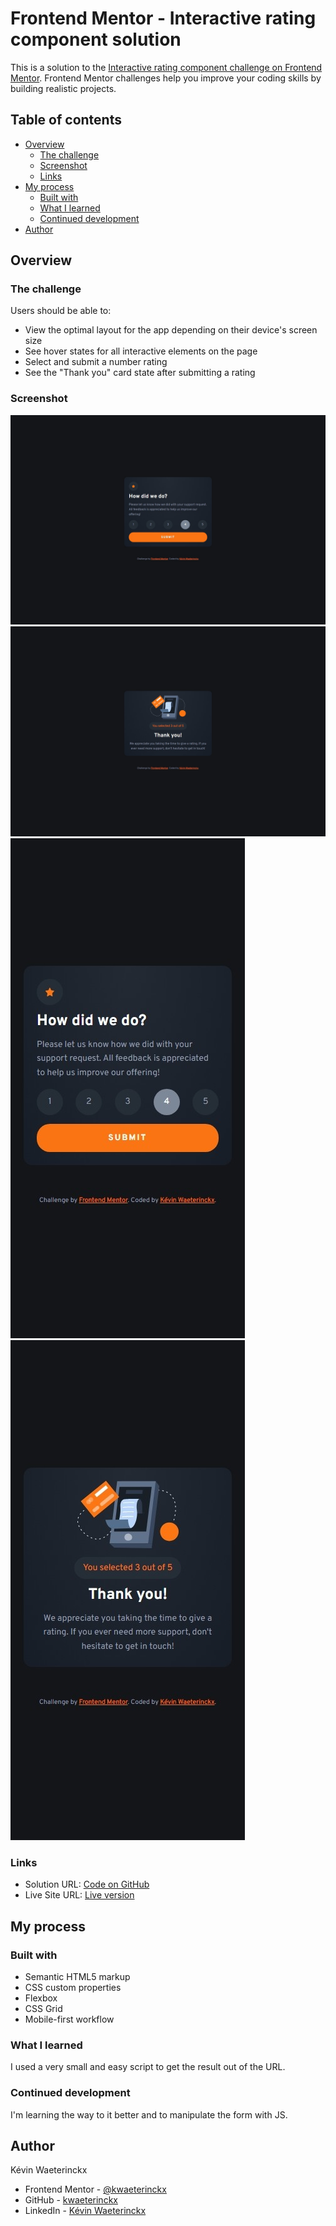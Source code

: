 # Frontend Mentor - Interactive rating component solution

This is a solution to the [Interactive rating component challenge on Frontend Mentor](https://www.frontendmentor.io/challenges/interactive-rating-component-koxpeBUmI). Frontend Mentor challenges help you improve your coding skills by building realistic projects. 

## Table of contents

- [Overview](#overview)
  - [The challenge](#the-challenge)
  - [Screenshot](#screenshot)
  - [Links](#links)
- [My process](#my-process)
  - [Built with](#built-with)
  - [What I learned](#what-i-learned)
  - [Continued development](#continued-development)
- [Author](#author)

## Overview

### The challenge

Users should be able to:

- View the optimal layout for the app depending on their device's screen size
- See hover states for all interactive elements on the page
- Select and submit a number rating
- See the "Thank you" card state after submitting a rating

### Screenshot

![](./screenshots/desktop-1.jpeg)
![](./screenshots/desktop-2.jpeg)
![](./screenshots/mobile-1.jpeg)
![](./screenshots/mobile-2.jpeg)

### Links

- Solution URL: [Code on GitHub](https://github.com/kwaeterinckx/FMC-InteractiveRatingComponent)
- Live Site URL: [Live version](https://genuine-marshmallow-a28ded.netlify.app/)

## My process

### Built with

- Semantic HTML5 markup
- CSS custom properties
- Flexbox
- CSS Grid
- Mobile-first workflow

### What I learned

I used a very small and easy script to get the result out of the URL.

### Continued development

I'm learning the way to it better and to manipulate the form with JS.

## Author

Kévin Waeterinckx

- Frontend Mentor - [@kwaeterinckx](https://www.frontendmentor.io/profile/kwaeterinckx)
- GitHub - [kwaeterinckx](https://github.com/kwaeterinckx)
- LinkedIn - [Kévin Waeterinckx](https://www.linkedin.com/in/kévin-waeterinckx-58256518a)